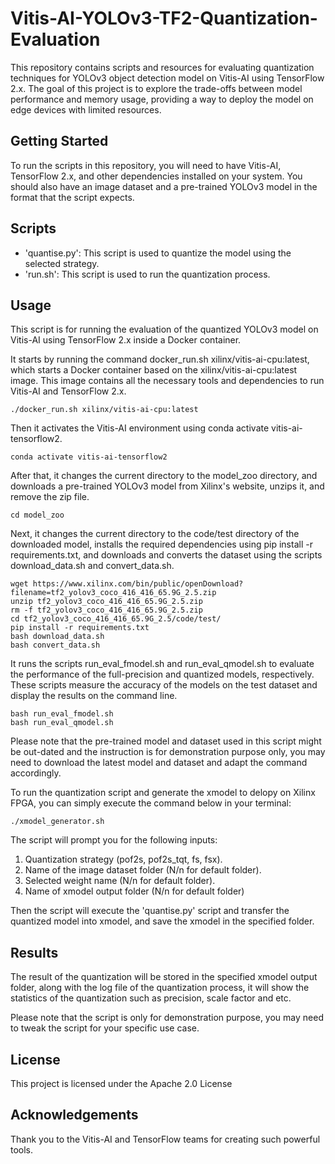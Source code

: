 # Vitis-AI-YOLOv3-TF2-Quantization-Evaluation

This repository contains scripts and resources for evaluating quantization techniques for YOLOv3 object detection model on Vitis-AI using TensorFlow 2.x. The goal of this project is to explore the trade-offs between model performance and memory usage, providing a way to deploy the model on edge devices with limited resources.

## Getting Started

To run the scripts in this repository, you will need to have Vitis-AI, TensorFlow 2.x, and other dependencies installed on your system. You should also have an image dataset and a pre-trained YOLOv3 model in the format that the script expects.

## Scripts

* 'quantise.py': This script is used to quantize the model using the selected strategy.
* 'run.sh': This script is used to run the quantization process.

## Usage
This script is for running the evaluation of the quantized YOLOv3 model on Vitis-AI using TensorFlow 2.x inside a Docker container.

It starts by running the command docker_run.sh xilinx/vitis-ai-cpu:latest, which starts a Docker container based on the xilinx/vitis-ai-cpu:latest image. This image contains all the necessary tools and dependencies to run Vitis-AI and TensorFlow 2.x.

    ./docker_run.sh xilinx/vitis-ai-cpu:latest
    
Then it activates the Vitis-AI environment using conda activate vitis-ai-tensorflow2.

    conda activate vitis-ai-tensorflow2

After that, it changes the current directory to the model_zoo directory, and downloads a pre-trained YOLOv3 model from Xilinx's website, unzips it, and remove the zip file.

    cd model_zoo
    
Next, it changes the current directory to the code/test directory of the downloaded model, installs the required dependencies using pip install -r requirements.txt, and downloads and converts the dataset using the scripts download_data.sh and convert_data.sh.

    wget https://www.xilinx.com/bin/public/openDownload?filename=tf2_yolov3_coco_416_416_65.9G_2.5.zip
    unzip tf2_yolov3_coco_416_416_65.9G_2.5.zip
    rm -f tf2_yolov3_coco_416_416_65.9G_2.5.zip
    cd tf2_yolov3_coco_416_416_65.9G_2.5/code/test/
    pip install -r requirements.txt
    bash download_data.sh
    bash convert_data.sh

It runs the scripts run_eval_fmodel.sh and run_eval_qmodel.sh to evaluate the performance of the full-precision and quantized models, respectively. These scripts measure the accuracy of the models on the test dataset and display the results on the command line.
    
    bash run_eval_fmodel.sh
    bash run_eval_qmodel.sh

Please note that the pre-trained model and dataset used in this script might be out-dated and the instruction is for demonstration purpose only, you may need to download the latest model and dataset and adapt the command accordingly.

To run the quantization script and generate the xmodel to delopy on Xilinx FPGA, you can simply execute the command below in your terminal:

    ./xmodel_generator.sh

The script will prompt you for the following inputs:

1.  Quantization strategy (pof2s, pof2s_tqt, fs, fsx).
2.  Name of the image dataset folder (N/n for default folder).
3.  Selected weight name (N/n for default folder).
4.  Name of xmodel output folder (N/n for default folder)

Then the script will execute the 'quantise.py' script and transfer the quantized model into xmodel, and save the xmodel in the specified folder.

## Results

The result of the quantization will be stored in the specified xmodel output folder, along with the log file of the quantization process, it will show the statistics of the quantization such as precision, scale factor and etc.

Please note that the script is only for demonstration purpose, you may need to tweak the script for your specific use case.

## License

This project is licensed under the Apache 2.0 License

## Acknowledgements

Thank you to the Vitis-AI and TensorFlow teams for creating such powerful tools.
